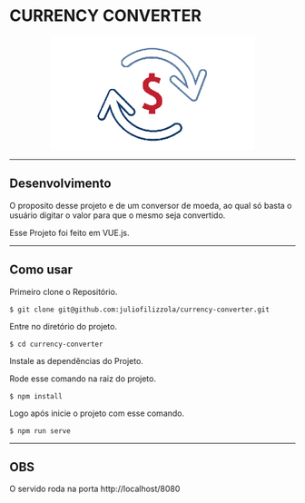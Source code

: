 # CURRENCY CONVERTER

<p align="center">
  <img height="200" src="./src/assets/conversor.png" alt="logo de conversor de moeda" />
</p>


----

## Desenvolvimento

O proposito desse projeto e de um conversor de moeda, ao qual só basta o usuário digitar o valor para que o mesmo seja convertido.

Esse Projeto foi feito em VUE.js.


---

## Como usar


Primeiro clone o Repositório.

```
$ git clone git@github.com:juliofilizzola/currency-converter.git

```

Entre no diretório do projeto.

```
$ cd currency-converter

```

Instale as dependências do Projeto.


Rode esse comando na raiz do projeto.

```
$ npm install

```

Logo após inicie o projeto com esse comando.

```
$ npm run serve
```

---

## **OBS**

O servido roda na porta http://localhost/8080
